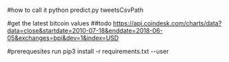 #how to call it
python predict.py tweetsCsvPath

#get the latest bitcoin values
##todo
https://api.coindesk.com/charts/data?data=close&startdate=2010-07-18&enddate=2018-06-05&exchanges=bpi&dev=1&index=USD


#prerequesites
run 
pip3 install -r requirements.txt --user